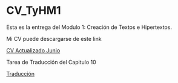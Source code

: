 # CV_TyHM1
Esta es la entrega del Modulo 1:  Creación de Textos e Hipertextos. 

<p>
  
  Mi CV puede descargarse de este link
  
  <p>
    
  [CV Actualizado Junio](https://github.com/MariaCle/CV-TyHM1/blob/main/CV.pdf)
    
   <p>
      
   Tarea de Traducción del Capitulo 10 
      
   <p>
        
   [Traducción](https://github.com/MariaCle/CV-TyHM1/blob/main/Traduccion_capitulo_10_CLEMENT_pdf.pdf)
